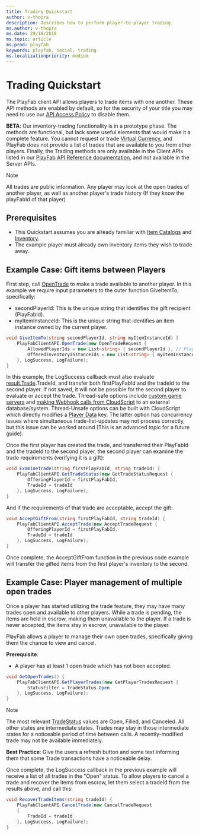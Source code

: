```yaml
---
title: Trading Quickstart
author: v-thopra
description: Describes how to perform player-to-player trading.
ms.author: v-thopra
ms.date: 29/10/2018
ms.topic: article
ms.prod: playfab
keywords: playfab, social, trading
ms.localizationpriority: medium
---
```


# Trading Quickstart

The PlayFab client API allows players to trade items with one another. These API methods are enabled by default, so for the security of your title you may need to use our [API Access Policy](../../config/gamemanager/api-access-policy.md) to disable them.

**BETA**: Our inventory-trading functionality is in a prototype phase. The methods are functional, but lack some useful elements that would make it a complete feature. You cannot request or trade [Virtual Currency](../../commerce/economy/currencies.md), and PlayFab does not provide a list of trades that are available to you from other players. Finally, the Trading methods are only available in the Client APIs listed in our [PlayFab API Reference documentation](../../../api-references/index.md), and not available in the Server APIs.

> [!NOTE]
> All trades are public information. Any player may look at the open trades of another player, as well as another player's trade history (If they know the playFabId of that player)

## Prerequisites

- This Quickstart assumes you are already familiar with [Item Catalogs](../../commerce/items/catalogs.md) and [Inventory](../../data/playerdata/player-inventory.md).
- The example player must already own inventory items they wish to trade away.

## Example Case: Gift items between Players

First step, call [OpenTrade](xref:titleid.playfabapi.com.client.trading.opentrade) to make a trade available to another player. In this example we require input parameters to the outer function GiveItemTo, specifically:

- secondPlayerId: This is the unique string that identifies the gift recipient (PlayFabId).
- myItemInstanceId: This is the unique string that identifies an item instance owned by the current player.

```csharp
void GiveItemTo(string secondPlayerId, string myItemInstanceId) {
    PlayFabClientAPI.OpenTrade(new OpenTradeRequest {
        AllowedPlayerIds = new List<string> { secondPlayerId }, // PlayFab ID for the friend who will recieve your gift
        OfferedInventoryInstanceIds = new List<string> { myItemInstanceId } // The item instanceId fetched from GetUserInventory()
    }, LogSuccess, LogFailure);
}
```

In this example, the LogSuccess callback must also evaluate [result.Trade](https://api.playfab.com/documentation/Client/datatype/PlayFab.Client.Models/PlayFab.Client.Models.OpenTradeResponse).TradeId, and transfer both firstPlayFabId and the tradeId to the second player. If not saved, it will not be possible for the second player to evaluate or accept the trade. Thread-safe options include [custom game servers](../../multiplayer/compute/custom-game-servers.md) and [making Webhook calls from CloudScript](../../automation/cloudscript/making-webhook-calls-from-cloudscript.md) to an external database/system. Thread-Unsafe options can be built with CloudScript which directly modifies a [Player Data](../../data/playerdata/using-player-data.md) key. The latter option has concurrency issues where simultaneous trade-list-updates may not process correctly, but this issue can be worked around (This is an advanced topic for a future guide).

Once the first player has created the trade, and transferred their PlayFabId and the tradeId to the second player, the second player can examine the trade requirements (verifying it is a gift):

```csharp
void ExamineTrade(string firstPlayFabId, string tradeId) {
    PlayFabClientAPI.GetTradeStatus(new GetTradeStatusRequest {
        OfferingPlayerId = firstPlayFabId,
        TradeId = tradeId
    }, LogSuccess, LogFailure);
}
```

And if the requirements of that trade are acceptable, accept the gift:

```csharp
void AcceptGiftFrom(string firstPlayFabId, string tradeId) {
    PlayFabClientAPI.AcceptTrade(new AcceptTradeRequest {
        OfferingPlayerId = firstPlayFabId,
        TradeId = tradeId
    }, LogSuccess, LogFailure);
}
```

Once complete, the AcceptGiftFrom function in the previous code example will transfer the gifted items from the first player's inventory to the second.

## Example Case: Player management of multiple open trades

Once a player has started utilizing the trade feature, they may have many trades open and available to other players. While a trade is pending, the items are held in escrow, making them unavailable to the player. If a trade is never accepted, the items stay in escrow, unavailable to the player.

PlayFab allows a player to manage their own open trades, specifically giving them the chance to view and cancel.

**Prerequisite**:

- A player has at least 1 open trade which has not been accepted.

```csharp
void GetOpenTrades() {
    PlayFabClientAPI.GetPlayerTrades(new GetPlayerTradesRequest {
        StatusFilter = TradeStatus.Open
    }, LogSuccess, LogFailure);
}
```

> [!NOTE]
> The most relevant [TradeStatus](xref:titleid.playfabapi.com.client.trading.getplayertrades#tradestatus) values are Open, Filled, and Canceled. All other states are intermediate states. Trades may stay in those intermediate states for a noticeable period of time between calls. A recently-modified trade may not be available immediately.

**Best Practice**: Give the users a refresh button and some text informing them that some Trade transactions have a noticeable delay.

Once complete, the LogSuccess callback in the previous example will receive a list of all trades in the "Open" status. To allow players to cancel a trade and recover the items from escrow, let them select a tradeId from the results above, and call this:

```csharp
void RecoverTradeItems(string tradeId) {
    PlayFabClientAPI.CancelTrade(new CancelTradeRequest
    {
        TradeId = tradeId
    }, LogSuccess, LogFailure);
}
```

